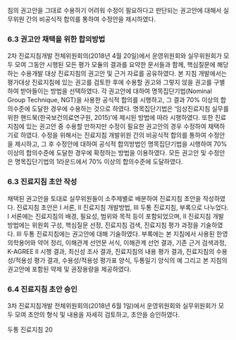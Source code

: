 침의 권고안을 그대로 수용하기 어려워 수정이 필요하다고 판단되는 권고안에 대해서 실무위원 간의 비공식적 합의를 통하여 수정안을 제시하였다.

### 6.3 권고안 채택을 위한 합의방법
2차 진료지침개발 전체위원회의(2018년 4월 20일)에서 운영위원회와 실무위원회가 모두 모여 그동안 시행된 모든 평가 모듈의 결과를 요약한 문서들과 함께, 핵심질문에 해당하는 수용개발 대상 진료지침의 권고안 및 근거 자료를 공유하였다.
본 지침 개발에서는 평가대상 진료지침에 있는 권고를 검토한 후에 수용할 권고와 그렇지 않을 권고를 구별하여 받아들이는 방법을 선택하였다. 각 권고안에 대하여 명목집단기법(Nominal Group Technique, NGT)을 사용한 공식적 합의를 시행하고, 그 결과 70% 이상의 합의수준에 도달한 경우에 수용하는 것으로 하였다. 명목집단기법은 ‘임상진료지침 실무를 위한 핸드북(한국보건의료연구원, 2015)’에 제시된 방법에 따라 시행하였다.
또한 진료지침에 있는 권고안 중 수용할 만하지만 수정이 필요한 권고안의 경우 수정하여 채택하기로 하였다. 수정을 위해서는 진료지침 개발위원 간의 비공식적 합의를 통하여 수정안을 제시하고, 그 후 수정안에 대하여 공식적 합의방법인 명목집단기법을 시행하여 70% 이상의 합의수준에 도달한 경우에 확정하는 방법을 이용하였다.
모든 권고안 및 수정안은 명목집단기법의 1라운드에서 70% 이상의 합의수준에 도달하였다.

### 6.3 진료지침 초안 작성
채택된 권고안을 토대로 실무위원들이 소주제별로 배분하여 진료지침 초안을 작성하였다. 진료지침 초안은 I 서론, II 진료지침 개발방법, III 두통 진료지침, 부록으로 나누었다. I 서론에는 진료지침의 배경, 필요성, 범위와 목적 등이 포함되었으며, II 진료지침 개발방법에는 위원회 구성, 핵심질문 선정, 진료지침 검색, 진료지침 평가 과정을 기술하였다. III 두통 진료지침에는 권고안에 대해 기술하였다. 부록에는 본 지침에서 사용된 한영 의학용어와 약어 정리, 이해관계 선언문 서식, 이해관계 선언 결과, 기존 근거 검색과정, K-AGREE II 시행 결과, 최신성 조사 결과, 진료지침의 내용 평가 결과, 진료지침의 수용성/적용성 평가 결과, 수용성/적용성 평가표 양식, 두통일기 양식의 예 그리고 본 지침의 권고안에 포함된 약제 및 권장용량을 제공하였다.

### 6.4 진료지침 초안 승인
3차 진료지침개발 전체위원회의(2018년 6월 1일)에서 운영위원회와 실무위원회가 모두 모여 초안의 형식 및 내용을 자세히 검토하고, 초안을 승인하였다.

두통 진료지침
<PAGE>20